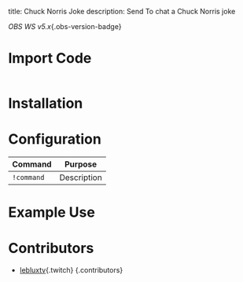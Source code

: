 title: Chuck Norris Joke 
description: Send To chat a Chuck Norris joke 

*OBS WS v5.x*{.obs-version-badge} 
# Import Code
```text

```
# Installation

# Configuration
|Command|Purpose|
|---|---|
|`!command` | Description |
# Example Use

# Contributors

- [lebluxtv](https://www.twitch.tv/lebluxtv){.twitch}
{.contributors} 
